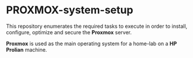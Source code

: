 # PROXMOX-system-setup

This repository enumerates the required tasks to execute in order to install, configure, optimize and secure the **Proxmox** server.

**Proxmox** is used as the main operating system for a home-lab on a **HP Prolian** machine.
